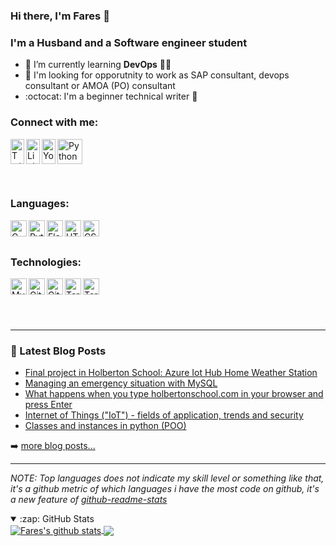 ### Hi there, I'm Fares 👋

### I'm a Husband and a Software engineer student

- 🌱 I’m currently learning <b>DevOps</b> 👨‍💻
- 👯 I'm looking for opporutnity to work as SAP consultant, devops consultant or AMOA (PO) consultant
- :octocat: I'm a beginner technical writer :pencil:

### Connect with me:

<a href="https://twitter.com/faressassi">
  <img align="left" alt="Twitter" width="22px" src="https://i.imgur.com/NozFIRM.png" alt="Python" height="40">
</a>

<a href="https://www.linkedin.com/in/faress-s-8b55a61b1/">
  <img align="left" alt="LinkedIn" width="22px" src="https://i.imgur.com/Kw0zkMO.png" alt="Python" height="40">
</a>

<a href="https://www.youtube.com/channel/UCKVPRPqOT2PRYYqyj3BIurg">
  <img align="left" alt="Youtube Channel" width="22px" src="https://i.imgur.com/sw8blUb.png" alt="Python" height="40">
</a>


 <a href="mailto:fares_sassi@outlook.fr"> <img src="https://cdn.iconscout.com/icon/premium/png-256-thumb/email-3327398-2789947.png" alt="Python" height="40"></a>

<br>

### Languages:


<img align="left" alt="C" width="26px" src="https://i.imgur.com/3B65ag6.png" />
<img align="left" alt="Python" width="26px" src="https://i.imgur.com/w8GdV2R.png" />
<img align="left" alt="Flask" width="26px" src="https://i.imgur.com/1GgALBu.jpg" />
<img align="left" alt="HTML5" width="26px" src="https://i.imgur.com/Qb7CGcO.png" />
<img align="left" alt="CSS3" width="26px" src="https://i.imgur.com/XwPXdgO.png" />


<br>
<br>

### Technologies:

<img align="left" alt="MySQL" width="26px" src="https://i.imgur.com/0DhgDJa.jpg" />
<img align="left" alt="Git" width="26px" src="https://i.imgur.com/QdAeKG5.png" />
<img align="left" alt="GitHub" width="26px" src="https://i.imgur.com/LwBS0FG.png" />
<img align="left" alt="Terminal" width="26px" src="https://i.imgur.com/xtGnB3F.png" />
<img align="left" alt="Terminal" width="26px" src="https://swimburger.net/media/ppnn3pcl/azure.png" />

<br>
<br>
<br>
<br>

---

### 📕 Latest Blog Posts

<!-- BLOG-POST-LIST:START -->
- [Final project in Holberton School: Azure Iot Hub Home Weather Station ](https://www.linkedin.com/pulse/home-weather-station-project-faress-sassi/)
- [Managing an emergency situation with MySQL](https://www.linkedin.com/pulse/managing-emergency-situation-mysql-faress-sassi/)
- [What happens when you type holbertonschool.com in your browser and press Enter](https://www.linkedin.com/pulse/what-happens-when-you-type-holbertonschoolcom-your-browser-sassi/)
- [Internet of Things ("IoT"​) - fields of application, trends and security](https://www.linkedin.com/pulse/internet-things-iot-fields-application-trends-security-faress-sassi/)
- [Classes and instances in python (POO)](https://www.linkedin.com/pulse/classes-instances-python-poo-faress-sa/)
<!-- BLOG-POST-LIST:END -->

➡️ [more blog posts...](https://www.linkedin.com/in/faress-s-8b55a61b1/detail/recent-activity/posts/)

---

<!--- 
  if you have forked this to use on your profile, 
  Change the `github-readme-stats.Fares84.vercel.app` to `github-readme-stats.vercel.app` 
--->

<!-- Change the `github-readme-stats.Fares84.vercel.app` to `github-readme-stats.vercel.app`  -->

*NOTE: Top languages does not indicate my skill level or something like that, it's a github metric of which languages i have the most code on github, it's a new feature of [github-readme-stats](https://github.com/Fares84/github-readme-stats)*

<details open>
  <summary>:zap: GitHub Stats</summary> 
<a href="https://github.com/Fares84/github-readme-stats">
  <img align="center" src="https://github-readme-stats.vercel.app/api?username=Fares84&show_icons=true&include_all_commits=true&theme=material-palenight" alt="Fares's github stats" />
</a>
<a href="https://github.com/Fares84/github-readme-stats">
  <!-- Change the `github-readme-stats.Fares84.vercel.app` to `github-readme-stats.vercel.app`  -->
  <img align="center" src="https://github-readme-stats.vercel.app/api/top-langs/?username=Fares84&layout=compact&theme=material-palenight" />
</a>
</details>



